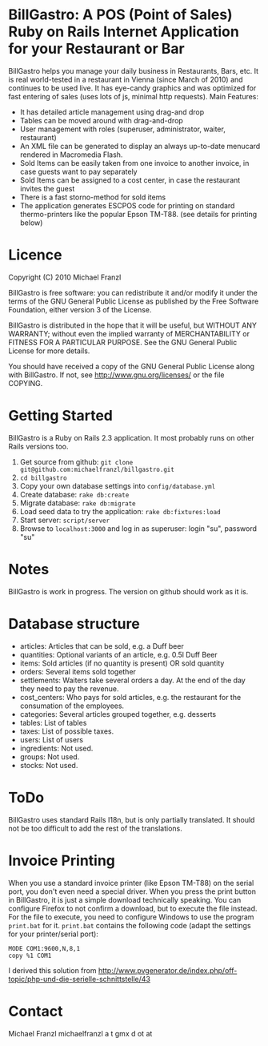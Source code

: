 # BillGastro: A POS (Point of Sales) Ruby on Rails Internet Application for your Restaurant or Bar

BillGastro helps you manage your daily business in Restaurants, Bars, etc. It is real world-tested in a restaurant in Vienna (since March of 2010) and continues to be used live. It has eye-candy graphics and was optimized for fast entering of sales (uses lots of js, minimal http requests). Main Features:

* It has detailed article management using drag-and drop
* Tables can be moved around with drag-and-drop
* User management with roles (superuser, administrator, waiter, restaurant)
* An XML file can be generated to display an always up-to-date menucard rendered in Macromedia Flash.
* Sold Items can be easily taken from one invoice to another invoice, in case guests want to pay separately
* Sold Items can be assigned to a cost center, in case the restaurant invites the guest
* There is a fast storno-method for sold items
* The application generates ESCPOS code for printing on standard thermo-printers like the popular Epson TM-T88. (see details for printing below)


# Licence

Copyright (C) 2010 Michael Franzl

BillGastro is free software: you can redistribute it and/or modify it under the terms of the GNU General Public License as published by the Free Software Foundation, either version 3 of the License.

BillGastro is distributed in the hope that it will be useful, but WITHOUT ANY WARRANTY; without even the implied warranty of MERCHANTABILITY or FITNESS FOR A PARTICULAR PURPOSE.  See the GNU General Public License for more details.

You should have received a copy of the GNU General Public License along with BillGastro.  If not, see <http://www.gnu.org/licenses/> or the file COPYING.


# Getting Started

BillGastro is a Ruby on Rails 2.3 application. It most probably runs on other Rails versions too.

1. Get source from github: `git clone git@github.com:michaelfranzl/billgastro.git`
2. `cd billgastro`
3. Copy your own database settings into `config/database.yml`
4. Create database: `rake db:create`
5. Migrate database: `rake db:migrate`
6. Load seed data to try the application: `rake db:fixtures:load`
7. Start server: `script/server`
8. Browse to `localhost:3000` and log in as superuser: login "su", password "su"


# Notes

BillGastro is work in progress. The version on github should work as it is.


# Database structure

* articles: Articles that can be sold, e.g. a Duff beer
* quantities: Optional variants of an article, e.g. 0.5l Duff Beer
* items: Sold articles (if no quantity is present) OR sold quantity
* orders: Several items sold together
* settlements: Waiters take several orders a day. At the end of the day they need to pay the revenue.
* cost_centers: Who pays for sold articles, e.g. the restaurant for the consumation of the employees.
* categories: Several articles grouped together, e.g. desserts
* tables: List of tables
* taxes: List of possible taxes.
* users: List of users
* ingredients: Not used.
* groups: Not used.
* stocks: Not used.


# ToDo

BillGastro uses standard Rails I18n, but is only partially translated. It should not be too difficult to add the rest of the translations.


# Invoice Printing

When you use a standard invoice printer (like Epson TM-T88) on the serial port, you don't even need a special driver. When you press the print button in BillGastro, it is just a simple download technically speaking. You can configure Firefox to not confirm a download, but to execute the file instead. For the file to execute, you need to configure Windows to use the program `print.bat` for it. `print.bat` contains the following code (adapt the settings for your printer/serial port):

    MODE COM1:9600,N,8,1
    copy %1 COM1

I derived this solution from http://www.pvgenerator.de/index.php/off-topic/php-und-die-serielle-schnittstelle/43


# Contact

Michael Franzl
michaelfranzl a t gmx d ot at
